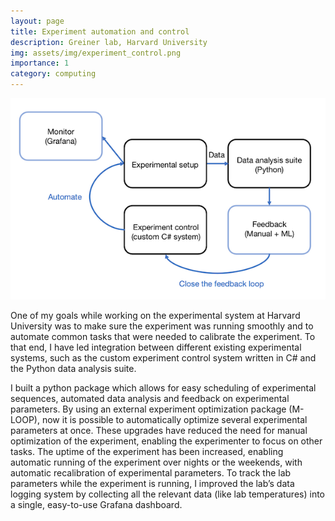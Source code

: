 ```yaml
---
layout: page
title: Experiment automation and control
description: Greiner lab, Harvard University
img: assets/img/experiment_control.png
importance: 1
category: computing
---
```


<!-- Add ml and mr add left and right margins -->
<div class="row">
    <div class="col-sm mt-3 ml-5 mr-5 mt-md-0">
        <img class="img-fluid z-depth-1 rounded" src="/assets/img/experiment_control.png" title="Experiment control diagram">
    </div>
</div>
<div class="caption">
    
</div>

One of my goals while working on the experimental system at Harvard University was to make sure the experiment was running smoothly and to automate common tasks that were needed to calibrate the experiment. To that end, I have led integration between different existing experimental systems, such as the custom experiment control system written in C# and the Python data analysis suite.

I built a python package which allows for easy scheduling of experimental sequences, automated data analysis and feedback on experimental parameters. By using an external experiment optimization package (M-LOOP), now it is possible to automatically optimize several experimental parameters at once. These upgrades have reduced the need for manual optimization of the experiment, enabling the experimenter to focus on other tasks. The uptime of the experiment has been increased, enabling automatic running of the experiment over nights or the weekends, with automatic recalibration of experimental parameters. To track the lab parameters while the experiment is running, I improved the lab’s data logging system by collecting all the relevant data (like lab temperatures) into a single, easy-to-use Grafana dashboard. 
